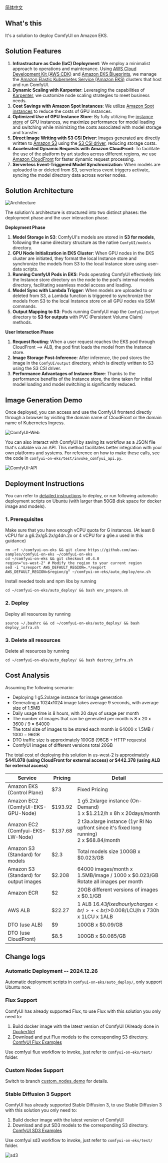 [简体中文](./README.zh.md)

## What's this

It's a solution to deploy ComfyUI on Amazon EKS.

## Solution Features

1. **Infrastructure as Code (IaC) Deployment**: We employ a minimalist approach to operations and maintenance. Using [AWS Cloud Development Kit (AWS CDK)](https://aws.amazon.com/cdk/) and [Amazon EKS Blueprints](https://aws-quickstart.github.io/cdk-eks-blueprints/), we manage the [Amazon Elastic Kubernetes Service (Amazon EKS)](https://aws.amazon.com/eks/) clusters that host and run ComfyUI.
2. **Dynamic Scaling with Karpenter**: Leveraging the capabilities of [Karpenter](https://karpenter.sh/), we customize node scaling strategies to meet business needs.
3. **Cost Savings with Amazon Spot Instances**: We utilize [Amazon Spot instances](https://aws.amazon.com/ec2/spot/) to reduce the costs of GPU instances.
4. **Optimized Use of GPU Instance Store**: By fully utilizing the [instance store](https://docs.aws.amazon.com/AWSEC2/latest/UserGuide/InstanceStorage.html) of GPU instances, we maximize performance for model loading and switching while minimizing the costs associated with model storage and transfer.
5. **Direct Image Writing with S3 CSI Driver**: Images generated are directly written to [Amazon S3](https://aws.amazon.com/s3/) using the [S3 CSI driver](https://docs.aws.amazon.com/eks/latest/userguide/s3-csi.html), reducing storage costs.
6. **Accelerated Dynamic Requests with Amazon CloudFront**: To facilitate the use of the platform by art studios across different regions, we use [Amazon CloudFront](https://aws.amazon.com/cloudfront/) for faster dynamic request processing.
7. **Serverless Event-Triggered Model Synchronization**: When models are uploaded to or deleted from S3, serverless event triggers activate, syncing the model directory data across worker nodes.

## Solution Architecture

![Architecture](images/arch.png)

The solution's architecture is structured into two distinct phases: the deployment phase and the user interaction phase.

**Deployment Phase**

1. **Model Storage in S3**: ComfyUI's models are stored in **S3 for models**, following the same directory structure as the native `ComfyUI/models` directory.
2. **GPU Node Initialization in EKS Cluster**: When GPU nodes in the EKS cluster are initiated, they format the local Instance store and synchronize the models from S3 to the local Instance store using user-data scripts.
3. **Running ComfyUI Pods in EKS**: Pods operating ComfyUI effectively link the Instance store directory on the node to the pod's internal models directory, facilitating seamless model access and loading.
4. **Model Sync with Lambda Trigger**: When models are uploaded to or deleted from S3, a Lambda function is triggered to synchronize the models from S3 to the local Instance store on all GPU nodes via SSM commands.
5. **Output Mapping to S3**: Pods running ComfyUI map the `ComfyUI/output` directory to **S3 for outputs** with PVC (Persistent Volume Claim) methods.



**User Interaction Phase**

1. **Request Routing**: When a user request reaches the EKS pod through CloudFront --> ALB, the pod first loads the model from the Instance store.
2. **Image Storage Post-Inference**: After inference, the pod stores the image in the `ComfyUI/output` directory, which is directly written to S3 using the S3 CSI driver.
3. **Performance Advantages of Instance Store**: Thanks to the performance benefits of the Instance store, the time taken for initial model loading and model switching is significantly reduced.

## Image Generation Demo

Once deployed, you can access and use the ComfyUI frontend directly through a browser by visiting the domain name of CloudFront or the domain name of Kubernetes Ingress.

![ComfyUI-Web](images/comfyui-web.png)

You can also interact with ComfyUI by saving its workflow as a JSON file that's callable via an API. This method facilitates better integration with your own platforms and systems. For reference on how to make these calls, see the code in `comfyui-on-eks/test/invoke_comfyui_api.py`.

![ComfyUI-API](images/comfyui-api.png)

## Deployment Instructions

You can refer to [detailed instructions](./archive_docs/deployment_instructions_details.en.md) to deploy, or run following automatic deployment scripts on Ubuntu (with larger than 50GB disk space for docker image and models).

### 1. Prerequisites

Make sure that you have enough vCPU quota for G instances. (At least 8 vCPU for a g6.2x/g5.2x/g4dn.2x or 4 vCPU for a g6e.x used in this guidance)

```shell
rm -rf ~/comfyui-on-eks && git clone https://github.com/aws-samples/comfyui-on-eks ~/comfyui-on-eks
cd ~/comfyui-on-eks && git checkout v0.4.0
region="us-west-2" # Modify the region to your current region
sed -i "s/export AWS_DEFAULT_REGION=.*/export AWS_DEFAULT_REGION=$region/g" ~/comfyui-on-eks/auto_deploy/env.sh
```

Install needed tools and npm libs by running

```shell
cd ~/comfyui-on-eks/auto_deploy/ && bash env_prepare.sh
```

### 2. Deploy

Deploy all resources by running 

```shell
source ~/.bashrc && cd ~/comfyui-on-eks/auto_deploy/ && bash deploy_infra.sh
```

### 3. Delete all resources

Delete all resources by running

```shell
cd ~/comfyui-on-eks/auto_deploy/ && bash destroy_infra.sh
```

## Cost Analysis

Assuming the following scenario:

* Deploying 1 g5.2xlarge instance for image generation
* Generating a 1024x1024 image takes average 9 seconds, with average size of 1.5MB
* Daily usage time is 8 hours, with 20 days of usage per month
* The number of images that can be generated per month is 8 x 20 x 3600 / 9 = 64000
* The total size of images to be stored each month is 64000 x 1.5MB / 1000 = 96GB
* DTO traffic size is approximately 100GB (96GB + HTTP requests)
* ComfyUI images of different versions total 20GB

The total cost of deploying this solution in us-west-2 is approximately **$441.878 (using CloudFront for external access) or $442.378 (using ALB for external access)**

| Service                                | Pricing | Detail                                                       |
| -------------------------------------- | ------- | ------------------------------------------------------------ |
| Amazon EKS (Control Plane)             | $73     | Fixed Pricing                                                |
| Amazon EC2 (ComfyUI-EKS-GPU-Node)      | $193.92 | 1 g5.2xlarge instance (On-Demand)<br />1 x $1.212/h x 8h x 20days/month |
| Amazon EC2 (Comfyui-EKS-LW-Node)       | $137.68 | 2 t3a.xlarge instance (1yr RI No upfront since it's fixed long running)<br />2 x $68.84/month |
| Amazon S3 (Standard) for models        | $2.3    | Total models size 100GB x $0.023/GB                          |
| Amazon S3 (Standard) for output images | $2.208  | 64000 images/month x 1.5MB/image / 1000 x $0.023/GB<br />Rotate all images per month |
| Amazon ECR                             | $2      | 20GB different versions of images x $0.1/GB                  |
| AWS ALB                                | $22.27  | 1 ALB $16.43 fixed hourly charges<br />+<br />$0.008/LCU/h x 730h x 1LCU x 1ALB |
| DTO (use ALB)                          | $9      | 100GB x $0.09/GB                                             |
| DTO (use CloudFront)                   | $8.5    | 100GB x $0.085/GB                                            |

## Change logs

### Automatic Deployment -- 2024.12.26

Automatic deployment scripts in `comfyui-on-eks/auto_deploy/`, only support Ubuntu now.

### Flux Support

ComfyUI has already supported Flux, to use Flux with this solution you only need to:

1. Build docker image with the latest version of ComfyUI (Already done in [Dockerfile](https://github.com/aws-samples/comfyui-on-eks/blob/main/comfyui_image/Dockerfile))
2. Download and put Flux models to the corresponding S3 directory. [ComfyUI Flux Examples](https://comfyanonymous.github.io/ComfyUI_examples/flux/)

Use comfyui flux workflow to invoke, just refer to `comfyui-on-eks/test/` folder.

### Custom Nodes Support

Switch to branch [custom_nodes_demo](https://github.com/aws-samples/comfyui-on-eks/tree/custom_nodes_demo) for details.

### Stable Diffusion 3 Support

ComfyUI has already supported Stable Diffusion 3, to use Stable Diffusion 3 with this solution you only need to:

1. Build docker image with the latest version of ComfyUI
2. Download and put SD3 models to the corresponding S3 directory. [ComfyUI SD3 Examples](https://comfyanonymous.github.io/ComfyUI_examples/sd3/)

Use comfyui sd3 workflow to invoke, just refer to `comfyui-on-eks/test/` folder.

![sd3](images/sd3.png)

